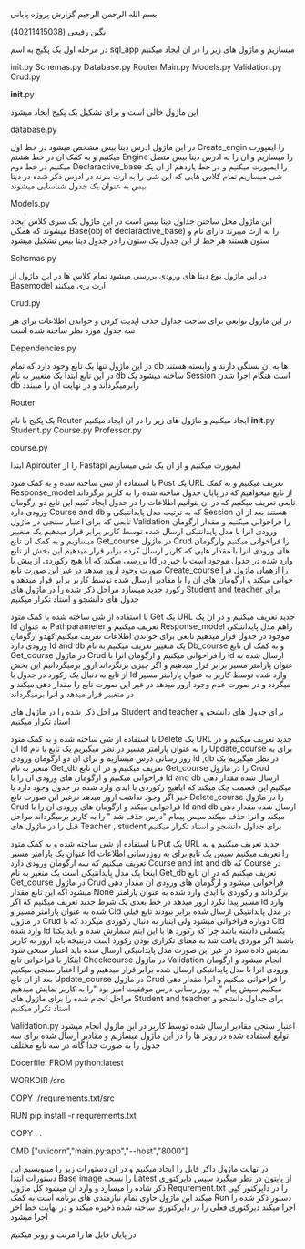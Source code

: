 
بسم الله الرحمن الرحیم 
گزارش پروژه پایانی

نگین رفیعی (40211415038)









در مرحله اول یک پگیج به اسم
 sql_app
میسازیم و ماژول های زیر را در ان ایجاد میکنیم


init.py
Schemas.py
Database.py
Router
Main.py
Models.py
Validation.py
Crud.py















__init__.py
 

این ماژول خالی است و برای تشکیل یک پکیج ایجاد میشود


database.py
 
در این ماژول ادرس دیتا بیس مشخص میشود در خط اول
Create_engin 
را ایمپورت میکنیم و به کمک ان در خط هشتم 
Engine 
را میسازیم و ان را به ادرس دیتا بیس متصل میکنیم
در خط دوم 
Declaractive_base 
را ایمپورت میکنیم و در خط یازدهم از ان یک شی میسازیم تمام کلاس هایی که این شی را به ارث ببرند در ادرس ذکر شده در دیتا بیس به عنوان یک جدول شناسایی میشوند


Models.py

 

این ماژول محل ساختن جداول دیتا بیس است
در این ماژول یک سری کلاس ایجاد میشوند که همگی 
Base(obj of declaractive_base)
را به ارث میبرند دارای نام و ستون هستند 
هر خط از این جدول یک ستون را در جدول دیتا بیس تشکیل میشود

Schsmas.py
 

در این ماژول نوع دیتا های ورودی بررسی میشود 
تمام کلاس ها در این ماژول از 
Basemodel 
ارث بری میکنند


Crud.py
 
در این ماژول توابعی برای ساخت جداول حذف اپدیت کردن و خواندن اطلاعات برای هر سه جدول مورد نظر ساخته شده است




Dependencies.py

در این ماژول تنها یک تابع وجود دارد که تمام 
db 
ها به ان بستگی دارند و وابسته هستند
در این تابع ابتدا یک متغییر به نام 
db 
ساخته میشود یک 
Session 
است
هنگام اجرا شدن 
db 
رابرمیگرداند و در نهایت ان را میبندد

 


Router

یک پکیج با نام 
Router
ایجاد میکنیم 
و ماژول های زیر را در ان ایجاد میکنیم
__init__.py
Student.py
Course.py
Professor.py




course.py

ابتدا 
Apirouter 
را از 
Fastapi
ایمپورت میکنیم و از ان یک شی میسازیم

 

با استفاده از شی ساخته شده و به کمک متود 
Post 
یک 
URL
تعریف میکنیم و به کمک 
Response_model
از تابع میخواهیم که در پایان جدول ساخته شده را به کاربر برگرداند
تابعی تعریف میکنیم که در ان بتوانیم اطلاعات را در جدول ایجاد کنیم
این تابع دو ارگومان ورودی دارد
Course and db
که به ترتیب مدل پایدانتیکی و 
Session 
هستند
بعد از ان تابعی که برای اعتبار سنجی در 
ماژول 
Validation 
را فراخوانی میکنیم و مقدار ارگومان ورودی انرا با مدل پایدانتیکی ارسال شده توسط کاربر برابر قرار میدهیم
یک متغییر میسازیم و به کمک ان تابع 
Get_course
در ماژول 
Crud 
را فراخوانی میکنیم وارگومان های ورودی انرا با مقدار هایی که کاربر ارسال کرده برابر قرار میدهیم
این بخش از تابع بررسی میکند که ایا هیچ رکوردی از پیش با 
Id 
وارد شده در جدول موجود است یا خیر در صورت وجود ارور میدهد
در غیر این صورت تابع 
Create_course 
را ازهمان ماژول فرا خوانی میکند و ارگومان های ان را با مقادیر ارسال شده توسط کاربر برابر قرار میدهد و رکورد جدید میسازد
مراحل ذکر شده را در ماژول های 
Student and teacher 
برای جدول های دانشجو و استاد تکرار میکنیم

 با استفاده از شی ساخته شده با کمک متود 
Get 
یک 
URL
جدید تعریف میکنیم و در ان یک 
Id 
به عنوان 
Pathparameter
تعریف میکنیم و 
Response_model 
راهم مدل پایدانتیکی موجود در جدول قرار میدهیم
تابعی برای خواندن اطلاعات تعریف میکنیم کهدو ارگومان ورودی دارد 
Id and db
یک متغییر تعریف میکنیم به نام 
Db_course 
و به کمک ان تابع 
Get_course 
در ماژول 
Crud 
را فراخوانی میکنیم و ارگومان انرا با id ارسال شده به عنوان پارامتر مسیر برابر قرار میدهیم و اگر چیزی برنگرداند ارور برمیگردانیم 
این بخش از تابع به دنبال یک رکورد در جدول با 
Id
وارد شده توسط کاربر به عنوان پارامتر مسیر میگردد و در صورت عدم وجود ارور میدهد
در غیر این صورت تابع را مقدار دهی میکند و در متغییر قرار میدهد و انرا برمیگرداند

مراحل ذکر شده را در ماژول های 
Student and teacher 
برای جدول های دانشجو و استاد تکرار میکنیم
 
با استفاده از شی ساخته شده و به کمک متود 
Delete
یک 
URL
جدید تعریف میکنیم و در ان 
Id
را به عنوان پارامتر مسیر در نظر میگیریم
یک تابع با نام
Update_course
برای به روز رسانی درس میسازیم و برای ان دو ارگومان ورودی 
id ,db 
در نظر میگیریم
یک متغیر به نام 
Get_db
تعریف میکنیم و در ان تابع 
Get_course 
را در ماژول 
Crud 
فراخوانی میکنیم و ارگومان های ورودی ان را با 
Id and db
ارسال شده مقدار دهی میکنیم این قسمت چک میکند که ایاهیچ رکوردی با ایدی وارد شده در جدول وجود دارد یا خیر اگر وجود نداشت ارور میدهد 
درغیر این صورت تابع 
Delete_course
را در ماژول 
Crud 
فراخوانی میکند و ارگومان های ورودی ان را با
Id and db 
ارسال شده مقدار دهی میکند و انرا حذف میکند 
سپس پیغام "درس حذف شد " را به کاربر برمیگرداند
مراحل قبل را در ماژول های 
Teacher , student
برای جداول دانشجو و استاد تکرار میکنیم
 
با استفاده از شی ساخته شده و به کمک متود 
Put 
یک 
URL 
جدید تعریف میکنیم و به عنوان یک پارامتر مسیر 
Id 
را تعریف میکنیم
سپس یک تابع برای به روزرسانی اطلاعات تعریف میکنیم که سه ارگومان ورودی دارد 
Course and int and db
که 
Course 
در اینجا یک مدل پایدانتیکی است یک متغیر به نام
Get_db
تعریف میکنیم که در ان تابع 
Get_course 
در ماژول 
Crud 
فراخوانی میشود و ارگومان های ورودی ان مقدار دهی میشود
اگه این تابع مقدار 
None 
برگرداند و رکوردی با ایدی وارد شده به عنوان پارامتر مسیر پیدا نکرد ارور میدهد
در خط بعدی یک شرط جدید تعریف میکنیم که اگر 
Id 
وارد شده به عنوان پارامتر مسیر و 
Cid
در مدل پایدانتیکی ارسال شده برابر نبودند 
تابع قبلی در ماژول 
Crud 
دوباره فراخوانی میشود ولی اینبار به دنبال رکوردی میگردد که با 
Cid 
وارد شده 
Id 
یکسانی داشته باشد چرا که رکورد ها با این ایتم شمارش شده و باید یکتا باشند 
اگر موردی یافت شد به معنای تکراری بودن رکورد است درنتیجه باید ارور به کاربر نمایش داده شود 
در غیر این صورت مدل پایدانتیکی ارسال شده باید اعتبار سنجی شود 
اینکار با فراخوانی تابع 
Checkcourse
در ماژول 
Validation 
انجام میشود و ارگومان ورودی انرا با مدل پایدانتیکی ارسال شده برابر قرار میدهیم و انرا اعتبار سنجی میکنیم بعد از ان تابع 
Update_course 
در ماژول 
Crud 
را فراخوانی میکنیم و انرا مقدار دهی میکنیم سپش پیام "به روز رسانی درس موفقیت امیز بود "را به کاربر نمایش میدهیم
مراحل انجام شده را برای ماژول های 
Student and teacher
برای جداول دانشجو و استاد تکرار میکنیم


Validation.py
اعتبار سنجی مقادیر ارسال شده توسط کاربر در این ماژول انجام میشود
توابع استفاده شده در روتر ها را در این ماژول میسازیم و مقادیر ارسال شده برای سه جدول را به صورت جدا گانه در سه تابع مختلف


Docerfile:
FROM   python:latest

WORKDIR /src


COPY ./requrements.txt/src


RUN pip install -r requrements.txt

COPY . .

CMD ["uvicorn","main.py:app","--host","8000"]


در نهایت ماژول داکر فایل را ایجاد میکنیم و در ان دستورات زیر را مینویسیم
این دستورات ابتدا 
Base image 
را نسخه 
Latest
از پایتون در نظر میگیرد 
سپس دایرکتوری ذکر شاده را میسازد و وارد ان میشود کل ماژول 
Requrement.txt 
را در دایرکتور کپی میکند 
این ماژول حاوی تمام نیازمندی های برنامه است
به کمک 
Run 
دستور ذکر شده را اجرا میکند
دیرکتوری فعلی را در دایرکتوری ساخته شده ذخیره میکند و در نهایت خط اخر اجرا میشود




  

در پایان فایل ها را مرتب و روتر میکنیم 
